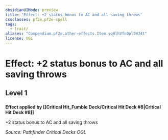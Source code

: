 ```yaml
---
obsidianUIMode: preview
title: "Effect: +2 status bonus to AC and all saving throws"
cssclasses: pf2e,pf2e-spell
tags:
  - trait/
aliases: "Compendium.pf2e.other-effects.Item.sq8lhVfn0pl5WJ4t"
license: OGL
---
```

# Effect: +2 status bonus to AC and all saving throws
## Level 1
### 






**Effect applied by [[Critical Hit_Fumble Deck/Critical Hit Deck #8|Critical Hit Deck #8]]**

+2 status bonus to AC and all saving throws

*Source: Pathfinder Critical Decks*
*OGL*